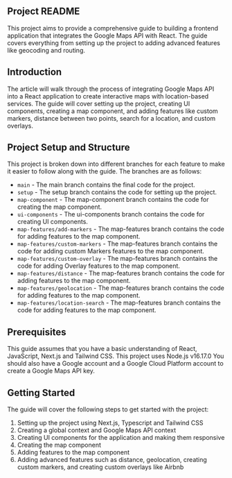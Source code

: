 ## Project README

This project aims to provide a comprehensive guide to building a frontend application that integrates the Google Maps API with React. The guide covers everything from setting up the project to adding advanced features like geocoding and routing.

## Introduction

The article will walk through the process of integrating Google Maps API into a React application to create interactive maps with location-based services. The guide will cover setting up the project, creating UI components, creating a map component, and adding features like custom markers, distance between two points, search for a location, and custom overlays.

## Project Setup and Structure

This project is broken down into different branches for each feature to make it easier to follow along with the guide. The branches are as follows:

- `main` - The main branch contains the final code for the project.
- `setup` - The setup branch contains the code for setting up the project.
- `map-component` - The map-component branch contains the code for creating the map component.
- `ui-components` - The ui-components branch contains the code for creating UI components.
- `map-features/add-markers` - The map-features branch contains the code for adding features to the map component.
- `map-features/custom-markers` - The map-features branch contains the code for adding  custom Markers features to the map component.
- `map-features/custom-overlay` - The map-features branch contains the code for adding Overlay features to the map component.
- `map-features/distance` - The map-features branch contains the code for adding features to the map component.
- `map-features/geolocation` - The map-features branch contains the code for adding features to the map component.
- `map-features/location-search` - The map-features branch contains the code for adding features to the map component.

## Prerequisites

This guide assumes that you have a basic understanding of React, JavaScript, Next.js and Tailwind CSS. 
This project uses Node.js v16.17.0
You should also have a Google account and a Google Cloud Platform account to create a Google Maps API key.


## Getting Started

The guide will cover the following steps to get started with the project:

1. Setting up the project using Next.js, Typescript and Tailwind CSS
2. Creating a global context and Google Maps API context
3. Creating UI components for the application and making them responsive
4. Creating the map component
5. Adding features to the map component
6. Adding advanced features such as distance, geolocation, creating custom markers, and creating custom overlays like Airbnb